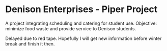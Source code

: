 # Denison Enterprises - Piper Project
A project integrating scheduling and catering for student use.
Objective: minimize food waste and provide service to Denison students.

Delayed due to red tape. Hopefully I will get new information before winter break and finish it then.

